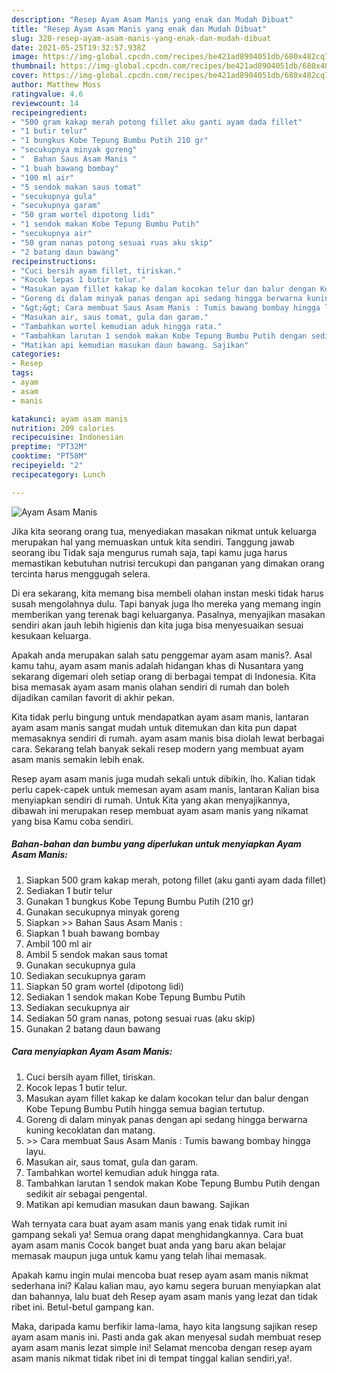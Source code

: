 ```yaml
---
description: "Resep Ayam Asam Manis yang enak dan Mudah Dibuat"
title: "Resep Ayam Asam Manis yang enak dan Mudah Dibuat"
slug: 328-resep-ayam-asam-manis-yang-enak-dan-mudah-dibuat
date: 2021-05-25T19:32:57.938Z
image: https://img-global.cpcdn.com/recipes/be421ad8904051db/680x482cq70/ayam-asam-manis-foto-resep-utama.jpg
thumbnail: https://img-global.cpcdn.com/recipes/be421ad8904051db/680x482cq70/ayam-asam-manis-foto-resep-utama.jpg
cover: https://img-global.cpcdn.com/recipes/be421ad8904051db/680x482cq70/ayam-asam-manis-foto-resep-utama.jpg
author: Matthew Moss
ratingvalue: 4.6
reviewcount: 14
recipeingredient:
- "500 gram kakap merah potong fillet aku ganti ayam dada fillet"
- "1 butir telur"
- "1 bungkus Kobe Tepung Bumbu Putih 210 gr"
- "secukupnya minyak goreng"
- "  Bahan Saus Asam Manis "
- "1 buah bawang bombay"
- "100 ml air"
- "5 sendok makan saus tomat"
- "secukupnya gula"
- "secukupnya garam"
- "50 gram wortel dipotong lidi"
- "1 sendok makan Kobe Tepung Bumbu Putih"
- "secukupnya air"
- "50 gram nanas potong sesuai ruas aku skip"
- "2 batang daun bawang"
recipeinstructions:
- "Cuci bersih ayam fillet, tiriskan."
- "Kocok lepas 1 butir telur."
- "Masukan ayam fillet kakap ke dalam kocokan telur dan balur dengan Kobe Tepung Bumbu Putih hingga semua bagian tertutup."
- "Goreng di dalam minyak panas dengan api sedang hingga berwarna kuning kecoklatan dan matang."
- "&gt;&gt; Cara membuat Saus Asam Manis : Tumis bawang bombay hingga layu."
- "Masukan air, saus tomat, gula dan garam."
- "Tambahkan wortel kemudian aduk hingga rata."
- "Tambahkan larutan 1 sendok makan Kobe Tepung Bumbu Putih dengan sedikit air sebagai pengental."
- "Matikan api kemudian masukan daun bawang. Sajikan"
categories:
- Resep
tags:
- ayam
- asam
- manis

katakunci: ayam asam manis 
nutrition: 209 calories
recipecuisine: Indonesian
preptime: "PT32M"
cooktime: "PT58M"
recipeyield: "2"
recipecategory: Lunch

---
```



![Ayam Asam Manis](https://img-global.cpcdn.com/recipes/be421ad8904051db/680x482cq70/ayam-asam-manis-foto-resep-utama.jpg)

Jika kita seorang orang tua, menyediakan masakan nikmat untuk keluarga merupakan hal yang memuaskan untuk kita sendiri. Tanggung jawab seorang ibu Tidak saja mengurus rumah saja, tapi kamu juga harus memastikan kebutuhan nutrisi tercukupi dan panganan yang dimakan orang tercinta harus menggugah selera.

Di era  sekarang, kita memang bisa membeli olahan instan meski tidak harus susah mengolahnya dulu. Tapi banyak juga lho mereka yang memang ingin memberikan yang terenak bagi keluarganya. Pasalnya, menyajikan masakan sendiri akan jauh lebih higienis dan kita juga bisa menyesuaikan sesuai kesukaan keluarga. 



Apakah anda merupakan salah satu penggemar ayam asam manis?. Asal kamu tahu, ayam asam manis adalah hidangan khas di Nusantara yang sekarang digemari oleh setiap orang di berbagai tempat di Indonesia. Kita bisa memasak ayam asam manis olahan sendiri di rumah dan boleh dijadikan camilan favorit di akhir pekan.

Kita tidak perlu bingung untuk mendapatkan ayam asam manis, lantaran ayam asam manis sangat mudah untuk ditemukan dan kita pun dapat memasaknya sendiri di rumah. ayam asam manis bisa diolah lewat berbagai cara. Sekarang telah banyak sekali resep modern yang membuat ayam asam manis semakin lebih enak.

Resep ayam asam manis juga mudah sekali untuk dibikin, lho. Kalian tidak perlu capek-capek untuk memesan ayam asam manis, lantaran Kalian bisa menyiapkan sendiri di rumah. Untuk Kita yang akan menyajikannya, dibawah ini merupakan resep membuat ayam asam manis yang nikamat yang bisa Kamu coba sendiri.

<!--inarticleads1-->

##### Bahan-bahan dan bumbu yang diperlukan untuk menyiapkan Ayam Asam Manis:

1. Siapkan 500 gram kakap merah, potong fillet (aku ganti ayam dada fillet)
1. Sediakan 1 butir telur
1. Gunakan 1 bungkus Kobe Tepung Bumbu Putih (210 gr)
1. Gunakan secukupnya minyak goreng
1. Siapkan  &gt;&gt; Bahan Saus Asam Manis :
1. Siapkan 1 buah bawang bombay
1. Ambil 100 ml air
1. Ambil 5 sendok makan saus tomat
1. Gunakan secukupnya gula
1. Sediakan secukupnya garam
1. Siapkan 50 gram wortel (dipotong lidi)
1. Sediakan 1 sendok makan Kobe Tepung Bumbu Putih
1. Sediakan secukupnya air
1. Sediakan 50 gram nanas, potong sesuai ruas (aku skip)
1. Gunakan 2 batang daun bawang




<!--inarticleads2-->

##### Cara menyiapkan Ayam Asam Manis:

1. Cuci bersih ayam fillet, tiriskan.
1. Kocok lepas 1 butir telur.
1. Masukan ayam fillet kakap ke dalam kocokan telur dan balur dengan Kobe Tepung Bumbu Putih hingga semua bagian tertutup.
1. Goreng di dalam minyak panas dengan api sedang hingga berwarna kuning kecoklatan dan matang.
1. &gt;&gt; Cara membuat Saus Asam Manis : Tumis bawang bombay hingga layu.
1. Masukan air, saus tomat, gula dan garam.
1. Tambahkan wortel kemudian aduk hingga rata.
1. Tambahkan larutan 1 sendok makan Kobe Tepung Bumbu Putih dengan sedikit air sebagai pengental.
1. Matikan api kemudian masukan daun bawang. Sajikan




Wah ternyata cara buat ayam asam manis yang enak tidak rumit ini gampang sekali ya! Semua orang dapat menghidangkannya. Cara buat ayam asam manis Cocok banget buat anda yang baru akan belajar memasak maupun juga untuk kamu yang telah lihai memasak.

Apakah kamu ingin mulai mencoba buat resep ayam asam manis nikmat sederhana ini? Kalau kalian mau, ayo kamu segera buruan menyiapkan alat dan bahannya, lalu buat deh Resep ayam asam manis yang lezat dan tidak ribet ini. Betul-betul gampang kan. 

Maka, daripada kamu berfikir lama-lama, hayo kita langsung sajikan resep ayam asam manis ini. Pasti anda gak akan menyesal sudah membuat resep ayam asam manis lezat simple ini! Selamat mencoba dengan resep ayam asam manis nikmat tidak ribet ini di tempat tinggal kalian sendiri,ya!.

